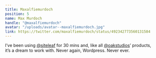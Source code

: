 ```yaml
---
title: Maxalfiemurdoch
position: 5
name: Max Murdoch
handle: "@maxalfiemurdoch"
avatar: "/uploads/avatar--maxalfiemurdoch.jpg"
link: https://twitter.com/maxalfiemurdoch/status/492342773560131584
---
```


I’ve been using [@siteleaf](https://twitter.com/siteleaf) for 30 mins and, like all [@oakstudios](https://twitter.com/oakstudios)’ products, it’s a dream to work with. Never again, Wordpress. Never ever.
